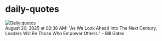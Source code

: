 # daily-quotes
[![Daily quotes](https://github.com/ceepu8/daily-quotes/actions/workflows/daily-quote.yml/badge.svg)](https://github.com/ceepu8/daily-quotes/actions/workflows/daily-quote.yml)<br/>
August 20, 2025 at 02:38 AM: "As We Look Ahead Into The Next Century, Leaders Will Be Those Who Empower Others." - Bill Gates
